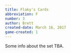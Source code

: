 ```yaml
---
title: Flaky's Cards
abbreviation: F
number: 3
author: Brett
created-date: March 16, 2017
game-created: 1
---
```

Some info about the set TBA.
